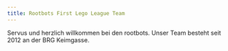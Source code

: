```yaml
---
title: Rootbots First Lego League Team
---
```


Servus und herzlich willkommen bei den rootbots. Unser Team besteht seit 2012 an der BRG Keimgasse.
